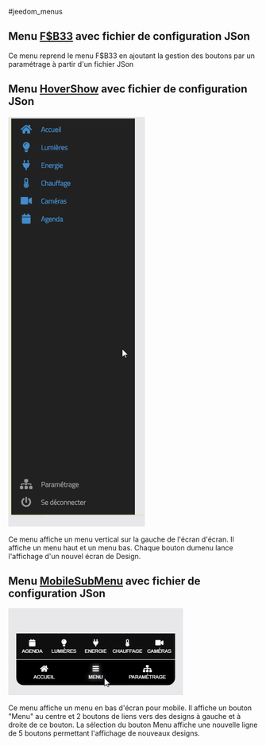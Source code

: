 #jeedom_menus

## Menu [F$B33](./jsonFsb33) avec fichier de configuration JSon

Ce menu reprend le menu F$B33 en ajoutant la gestion des boutons par un paramétrage à partir d'un fichier JSon

## Menu [HoverShow](./menuHoverShow) avec fichier de configuration JSon

![Menu HoverShow](./menuHoverShow/doc/images/menuOuvert.png)

Ce menu affiche un menu vertical sur la gauche de l'écran d'écran. Il affiche un menu haut et un menu bas. Chaque bouton dumenu lance l'affichage d'un nouvel écran de Design.

## Menu [MobileSubMenu](./menuMobileSubMenu) avec fichier de configuration JSon
![Menu HoverShow](./menuMobileSubMenu/doc/images/menuOuvert.png)

Ce menu affiche un menu en bas d'écran pour mobile. Il affiche un bouton "Menu" au centre et 2 boutons de liens vers des designs à gauche et à droite de ce bouton. La sélection du bouton Menu affiche une nouvelle ligne de 5 boutons permettant l'affichage de nouveaux designs.
